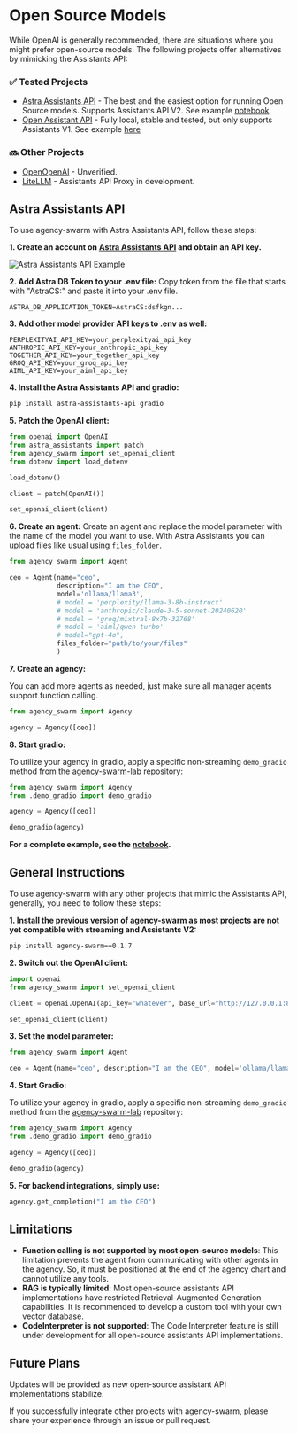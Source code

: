 # Open Source Models

While OpenAI is generally recommended, there are situations where you might prefer open-source models. The following projects offer alternatives by mimicking the Assistants API:

### ✅ Tested Projects
- [Astra Assistants API](https://github.com/datastax/astra-assistants-api) - The best and the easiest option for running Open Source models. Supports Assistants API V2. See example [notebook](https://github.com/VRSEN/agency-swarm/blob/main/notebooks/os_models_with_astra_assistants_api.ipynb).
- [Open Assistant API](https://github.com/MLT-OSS/open-assistant-api) - Fully local, stable and tested, but only supports Assistants V1. See example [here](https://github.com/VRSEN/agency-swarm-lab/tree/main/OpenSourceSwarm)

### 🔜 Other Projects
- [OpenOpenAI](https://github.com/transitive-bullshit/OpenOpenAI) - Unverified.
- [LiteLLM](https://github.com/BerriAI/litellm/issues/2842) - Assistants API Proxy in development.

## Astra Assistants API

To use agency-swarm with Astra Assistants API, follow these steps:

**1. Create an account on [Astra Assistants API](https://astra.datastax.com/signup) and obtain an API key.**

![Astra Assistants API Example](https://firebasestorage.googleapis.com/v0/b/vrsen-ai/o/public%2Fgithub%2FScreenshot%202024-07-01%20at%208.19.00%E2%80%AFAM.png?alt=media&token=b4f1a7ad-3b77-40fa-a5da-866a4f1410bd)

**2. Add Astra DB Token to your .env file:**
    Copy token from the file that starts with "AstraCS:" and paste it into your .env file.

```env
ASTRA_DB_APPLICATION_TOKEN=AstraCS:dsfkgn...
```

**3. Add other model provider API keys to .env as well:**

```env
PERPLEXITYAI_API_KEY=your_perplexityai_api_key
ANTHROPIC_API_KEY=your_anthropic_api_key
TOGETHER_API_KEY=your_together_api_key
GROQ_API_KEY=your_groq_api_key
AIML_API_KEY=your_aiml_api_key
```

**4. Install the Astra Assistants API and gradio:**

```bash
pip install astra-assistants-api gradio
```

**5. Patch the OpenAI client:**

```python
from openai import OpenAI
from astra_assistants import patch
from agency_swarm import set_openai_client
from dotenv import load_dotenv

load_dotenv()

client = patch(OpenAI())

set_openai_client(client)
```

**6. Create an agent:**
    Create an agent and replace the model parameter with the name of the model you want to use. With Astra Assistants you can upload files like usual using `files_folder`.

```python
from agency_swarm import Agent

ceo = Agent(name="ceo",
            description="I am the CEO",
            model='ollama/llama3',
            # model = 'perplexity/llama-3-8b-instruct'
            # model = 'anthropic/claude-3-5-sonnet-20240620'
            # model = 'groq/mixtral-8x7b-32768'
            # model = 'aiml/qwen-turbo'
            # model="gpt-4o",
            files_folder="path/to/your/files"
            )
```

**7. Create an agency:**

You can add more agents as needed, just make sure all manager agents support function calling.

```python
from agency_swarm import Agency

agency = Agency([ceo])
```

**8. Start gradio:**

To utilize your agency in gradio, apply a specific non-streaming `demo_gradio` method from the [agency-swarm-lab](https://github.com/VRSEN/agency-swarm-lab/blob/main/OpenSourceSwarm/demo_gradio.py) repository:

```python
from agency_swarm import Agency
from .demo_gradio import demo_gradio

agency = Agency([ceo])

demo_gradio(agency)
```

**For a complete example, see the [notebook](https://github.com/VRSEN/agency-swarm/blob/main/notebooks/os_models_with_astra_assistants_api.ipynb).**

## General Instructions

To use agency-swarm with any other projects that mimic the Assistants API, generally, you need to follow these steps:

**1. Install the previous version of agency-swarm as most projects are not yet compatible with streaming and Assistants V2:**

```bash
pip install agency-swarm==0.1.7
```

**2. Switch out the OpenAI client:**

```python
import openai
from agency_swarm import set_openai_client

client = openai.OpenAI(api_key="whatever", base_url="http://127.0.0.1:8000/")

set_openai_client(client)
```

**3. Set the model parameter:**

```python
from agency_swarm import Agent

ceo = Agent(name="ceo", description="I am the CEO", model='ollama/llama3')
```

**4. Start Gradio:**

To utilize your agency in gradio, apply a specific non-streaming `demo_gradio` method from the [agency-swarm-lab](https://github.com/VRSEN/agency-swarm-lab/blob/main/OpenSourceSwarm/demo_gradio.py) repository:

```python
from agency_swarm import Agency
from .demo_gradio import demo_gradio

agency = Agency([ceo])

demo_gradio(agency)
```

**5. For backend integrations, simply use:**

```python
agency.get_completion("I am the CEO")
```

## Limitations

- **Function calling is not supported by most open-source models**: This limitation prevents the agent from communicating with other agents in the agency. So, it must be positioned at the end of the agency chart and cannot utilize any tools.
- **RAG is typically limited**: Most open-source assistants API implementations have restricted Retrieval-Augmented Generation capabilities. It is recommended to develop a custom tool with your own vector database.
- **CodeInterpreter is not supported**: The Code Interpreter feature is still under development for all open-source assistants API implementations.

## Future Plans

Updates will be provided as new open-source assistant API implementations stabilize.

If you successfully integrate other projects with agency-swarm, please share your experience through an issue or pull request.
